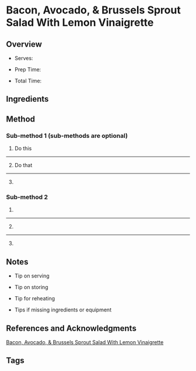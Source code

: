 # Bacon, Avocado, & Brussels Sprout Salad With Lemon Vinaigrette

## Overview

- Serves:

- Prep Time:

- Total Time:

## Ingredients



## Method

### Sub-method 1 (sub-methods are optional)

1. Do this
---
2. Do that
---
3.

### Sub-method 2

1.
---
2.
---
3.

## Notes

- Tip on serving

- Tip on storing

- Tip for reheating

- Tips if missing ingredients or equipment

## References and Acknowledgments

[Bacon, Avocado, & Brussels Sprout Salad With Lemon Vinaigrette](https://tasty.co/recipe/bacon-avocado-brussels-sprout-salad-with-lemon-vinaigrette)

## Tags


